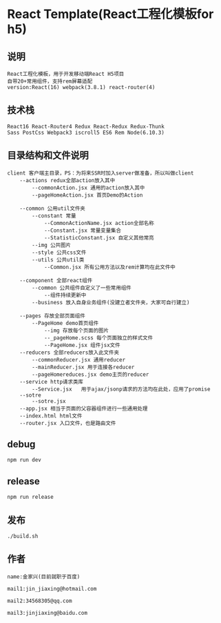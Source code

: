 React Template(React工程化模板for h5)
===============

## 说明 ##
	React工程化模板，用于开发移动端React H5项目
	自带20+常用组件，支持rem屏幕适配
	version:React(16) webpack(3.8.1) react-router(4)

## 技术栈 ##
	React16 React-Router4 Redux React-Redux Redux-Thunk
	Sass PostCss Webpack3 iscroll5 ES6 Rem Node(6.10.3)
	
## 目录结构和文件说明 ##
	client 客户端主目录，PS：为将来SSR时加入server做准备，所以叫做client
		--actions redux全部action放入其中
			--commonAction.jsx 通用的action放入其中
			--pageHomeAction.jsx 首页Demo的Action
			
		--common 公用util文件夹
			--constant 常量
				--CommonActionName.jsx action全部名称
				--Constant.jsx 常量变量集合
				--StatisticConstant.jsx 自定义其他常亮
			--img 公共图片
			--style 公共css文件
			--utils 公共util类
				--Common.jsx 所有公用方法以及rem计算均在此文件中
				
		--component 全部react组件
			--common 公共组件自定义了一些常用组件
				--组件持续更新中
			--business 放入自身业务组件(没建立者文件夹，大家可自行建立)
			
		--pages 存放全部页面组件
			--PageHome demo首页组件
				--img 存放每个页面的图片
				--_pageHome.scss 每个页面独立的样式文件
				--PageHome.jsx 组件jsx文件
		--reducers 全部reducers放入此文件夹
			--commonReducer.jsx 通用reducer
			--mainReducer.jsx 用于连接各reducer
			--pageHomereduces.jsx demo主页的reducer
		--service http请求类库
			--Service.jsx	用于ajax/jsonp请求的方法均在此处，应用了promise
		--sotre
			--sotre.jsx 
		--app.jsx 相当于页面的父容器组件进行一些通用处理
		--index.html html文件
		--router.jsx 入口文件，也是路由文件
	
			
	
	

## debug ##
	npm run dev

## release ##
	npm run release

## 发布 ##
	./build.sh

## 作者 ##
	name:金家兴(目前就职于百度)

	mail1:jin_jiaxing@hotmail.com

	mail2:34568305@qq.com

	mail3:jinjiaxing@baidu.com





